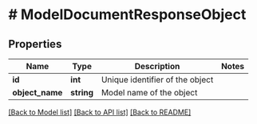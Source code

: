 # # ModelDocumentResponseObject

## Properties

Name | Type | Description | Notes
------------ | ------------- | ------------- | -------------
**id** | **int** | Unique identifier of the object |
**object_name** | **string** | Model name of the object |

[[Back to Model list]](../../README.md#models) [[Back to API list]](../../README.md#endpoints) [[Back to README]](../../README.md)
